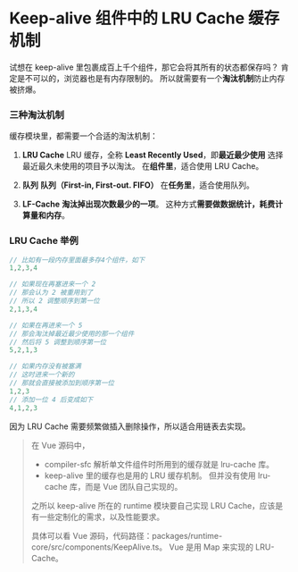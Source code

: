 # Keep-alive 组件中的 LRU Cache 缓存机制

试想在 keep-alive 里包裹成百上千个组件，那它会将其所有的状态都保存吗？
肯定是不可以的，浏览器也是有内存限制的。
所以就需要有一个**淘汰机制**防止内存被挤爆。

### 三种淘汰机制

缓存模块里，都需要一个合适的淘汰机制：

1. **LRU Cache**
LRU 缓存，全称 **Least Recently Used**，即**最近最少使用**
选择最近最久未使用的项目予以淘汰。
在**组件里**，适合使用 LRU Cache。

2. **队列**
**队列（First-in, First-out. FIFO）**
在**任务里**，适合使用队列。

3. **LF-Cache**
**淘汰掉出现次数最少的一项**。
这种方式**需要做数据统计，耗费计算量和内存**。

### LRU Cache 举例

```js
// 比如有一段内存里面最多存4个组件，如下
1,2,3,4

// 如果现在再塞进来一个 2
// 那会认为 2 被重用到了
// 所以 2 调整顺序到第一位
2,1,3,4

// 如果在再进来一个 5
// 那会淘汰掉最近最少使用的那一个组件
// 然后将 5 调整到顺序第一位
5,2,1,3

// 如果内存没有被塞满
// 这时进来一个新的
// 那就会直接被添加到顺序第一位
1,2,3 
// 添加一位 4 后变成如下
4,1,2,3
```

因为 LRU Cache 需要频繁做插入删除操作，所以适合用链表去实现。

> 在 Vue 源码中，
>
> - compiler-sfc 解析单文件组件时所用到的缓存就是 lru-cache 库。
> - keep-alive 里的缓存也是用的 LRU 缓存机制。
但并没有使用 lru-cache 库，而是 Vue 团队自己实现的。
>
> 之所以 keep-alive 所在的 runtime 模块要自己实现 LRU Cache，应该是有一些定制化的需求，以及性能要求。
> 
> 具体可以看 Vue 源码，代码路径：packages/runtime-core/src/components/KeepAlive.ts。 
> Vue 是用 Map 来实现的 LRU-Cache。